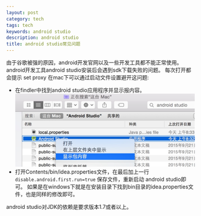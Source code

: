 ```yaml
---
layout: post
category: tech
tags: tech
keywords: android studio
description: android studio
title: android studio常见问题
---
```


由于谷歌被强的原因，android开发官网以及一些开发工具都不能正常使用。
android开发工具android studio安装后会遇到sdk下载失败的问题。
每次打开都会提示 set proxy
在mac下可以通过启动文件设置避开这问题:

* 在findler中找到android studio应用程序并显示报内容。
	![image](/images/android_studio_in_findler.png)
* 打开Contents/bin/idea.properties文件，在最后加上一行
	``` disable.android.first.run=true ```
保存文件，重新启动 android studio即可。
如果是在windows下就是在安装目录下找到bin目录的idea.properties文件，也是同样的修改即可。

android studio对JDK的依赖是要求版本1.7或者以上。

